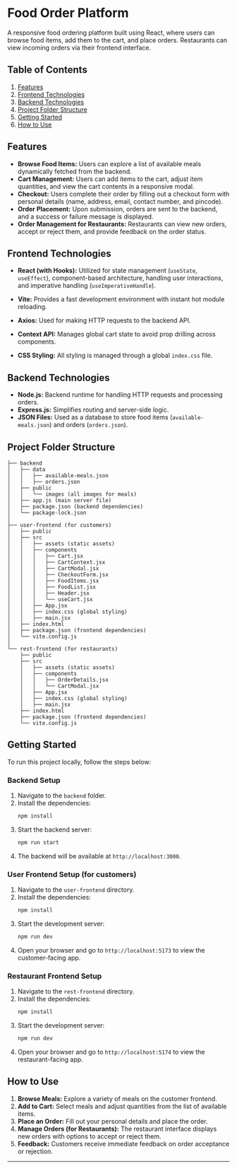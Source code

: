 
# Food Order Platform
A responsive food ordering platform built using React, where users can browse food items, add them to the cart, and place orders. Restaurants can view incoming orders via their frontend interface.

## Table of Contents
1. [Features](#features)
2. [Frontend Technologies](#frontend-technologies)
3. [Backend Technologies](#backend-technologies)
4. [Project Folder Structure](#project-folder-structure)
5. [Getting Started](#getting-started)
6. [How to Use](#how-to-use)

## Features
- **Browse Food Items:** Users can explore a list of available meals dynamically fetched from the backend.
- **Cart Management:** Users can add items to the cart, adjust item quantities, and view the cart contents in a responsive modal.
- **Checkout:** Users complete their order by filling out a checkout form with personal details (name, address, email, contact number, and pincode).
- **Order Placement:** Upon submission, orders are sent to the backend, and a success or failure message is displayed.
- **Order Management for Restaurants:** Restaurants can view new orders, accept or reject them, and provide feedback on the order status.

## Frontend Technologies
- **React (with Hooks):** Utilized for state management (`useState`, `useEffect`), component-based architecture, handling user interactions, and imperative handling (`useImperativeHandle`).

- **Vite:** Provides a fast development environment with instant hot module reloading.
- **Axios:** Used for making HTTP requests to the backend API.
- **Context API:** Manages global cart state to avoid prop drilling across components.
- **CSS Styling:** All styling is managed through a global `index.css` file.

## Backend Technologies
- **Node.js:** Backend runtime for handling HTTP requests and processing orders.
- **Express.js:** Simplifies routing and server-side logic.
- **JSON Files:** Used as a database to store food items (`available-meals.json`) and orders (`orders.json`).

## Project Folder Structure

```
├── backend
│   ├── data
│   │   ├── available-meals.json
│   │   ├── orders.json
│   ├── public
│   │   └── images (all images for meals)
│   ├── app.js (main server file)
│   ├── package.json (backend dependencies)
│   └── package-lock.json
│
├── user-frontend (for customers)
│   ├── public
│   ├── src
│   │   ├── assets (static assets)
│   │   ├── components
│   │   │   ├── Cart.jsx
│   │   │   ├── CartContext.jsx
│   │   │   ├── CartModal.jsx
│   │   │   ├── CheckoutForm.jsx
│   │   │   ├── FoodItems.jsx
│   │   │   ├── FoodList.jsx
│   │   │   ├── Header.jsx
│   │   │   └── useCart.jsx
│   │   ├── App.jsx
│   │   ├── index.css (global styling)
│   │   ├── main.jsx
│   ├── index.html
│   ├── package.json (frontend dependencies)
│   └── vite.config.js
│
└── rest-frontend (for restaurants)
    ├── public
    ├── src
    │   ├── assets (static assets)
    │   ├── components
    │   │   ├── OrderDetails.jsx
    │   │   └── CartModal.jsx
    │   ├── App.jsx
    │   ├── index.css (global styling)
    │   ├── main.jsx
    ├── index.html
    ├── package.json (frontend dependencies)
    └── vite.config.js
```

## Getting Started

To run this project locally, follow the steps below:

### Backend Setup
1. Navigate to the `backend` folder.
2. Install the dependencies:
   ```bash
   npm install
   ```
3. Start the backend server:
   ```bash
   npm run start
   ```
4. The backend will be available at `http://localhost:3000`.

### User Frontend Setup (for customers)
1. Navigate to the `user-frontend` directory.
2. Install the dependencies:
   ```bash
   npm install
   ```
3. Start the development server:
   ```bash
   npm run dev
   ```
4. Open your browser and go to `http://localhost:5173` to view the customer-facing app.

### Restaurant Frontend Setup
1. Navigate to the `rest-frontend` directory.
2. Install the dependencies:
   ```bash
   npm install
   ```
3. Start the development server:
   ```bash
   npm run dev
   ```
4. Open your browser and go to `http://localhost:5174` to view the restaurant-facing app.

## How to Use
1. **Browse Meals:** Explore a variety of meals on the customer frontend.
2. **Add to Cart:** Select meals and adjust quantities from the list of available items.
3. **Place an Order:** Fill out your personal details and place the order.
4. **Manage Orders (for Restaurants):** The restaurant interface displays new orders with options to accept or reject them.
5. **Feedback:** Customers receive immediate feedback on order acceptance or rejection.

---
